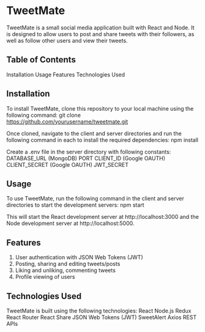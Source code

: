 # TweetMate
TweetMate is a small social media application built with React and Node. It is designed to allow users to post and share tweets with their followers, as well as follow other users and view their tweets.

## Table of Contents
Installation
Usage
Features
Technologies Used

## Installation
To install TweetMate, clone this repository to your local machine using the following command:
git clone https://github.com/yourusername/tweetmate.git

Once cloned, navigate to the client and server directories and run the following command in each to install the required dependencies:
npm install

Create a .env file in the server directory with following constants:
DATABASE_URL (MongoDB)
PORT
CLIENT_ID (Google OAUTH)
CLIENT_SECRET (Google OAUTH)
JWT_SECRET


## Usage
To use TweetMate, run the following command in the client and server directories to start the development servers:
npm start

This will start the React development server at http://localhost:3000 and the Node development server at http://localhost:5000.

## Features
1. User authentication with JSON Web Tokens (JWT)
2. Posting, sharing and editing tweets/posts
3. Liking and unliking, commenting tweets
4. Profile viewing of users

## Technologies Used
TweetMate is built using the following technologies:
React
Node.js
Redux
React Router
React Share
JSON Web Tokens (JWT)
SweetAlert
Axios
REST APIs
